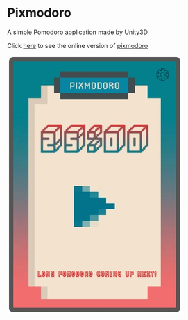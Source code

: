 # Pixmodoro
A simple Pomodoro application made by Unity3D

Click [here](https://masoudarvishian.github.io/pixmodoro/) to see the online version of [pixmodoro](https://masoudarvishian.github.io/pixmodoro/)

![](pixmodoro.jpg)
